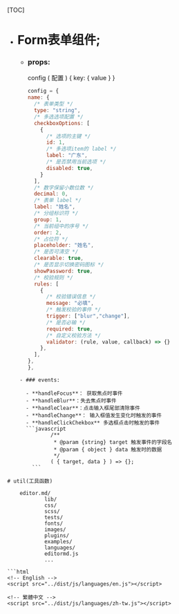 [TOC]

- # Form表单组件;
	- ### props:
     	config ( 配置 ) { key: { value } }
		```javascript
      config = {
        name: {
          /* 表单类型 */
          type: "string",
          /* 多选选项配置 */
          checkboxOptions: [
            {
              /* 选项的主键 */
              id: 1,
              /* 多选项item的 label */
              label: "广东",
              /* 是否禁用当前选项 */
              disabled: true,
            }
          ],
          /* 数字保留小数位数 */
          decimal: 0,
          /* 表单 label */
          label: "姓名",
          /* 分组标识符 */
          group: 1,
          /* 当前组中的序号 */
          order: 2,
          /* 占位符 */
          placeholder: "姓名",
          /* 是否可清空 */
          clearable: true,
          /* 是否显示切换密码图标 */
          showPassword: true,
          /* 校验规则 */
          rules: [
            {
			  /* 校验错误信息 */
              message: "必填",
			  /* 触发校验的事件 */
              trigger: ["blur","change"],
			  /* 是否必输 */
              required: true,
			  /* 自定义校验方法 */
			  validator: (rule, value, callback) => {}
            },
          ],
        },
      },
```
	- ### events:

	  - **handleFocus**： 获取焦点时事件
	  - **handleBlur**：失去焦点时事件
	  - **handleClear**：点击输入框尾部清除事件
	  - **handleChange**： 输入框值发生变化时触发的事件
	  - **handleClickChekbox** 多选框点击时触发的事件
	  ```javascript
			  /**
			   * @param {string} target 触发事件的字段名
			   * @param { object } data 触发时的数据
			   */
			  ( { target, data } ) => {};
		```

# util(工具函数)

    editor.md/
            lib/
            css/
            scss/
            tests/
            fonts/
            images/
            plugins/
            examples/
            languages/     
            editormd.js
            ...

```html
<!-- English -->
<script src="../dist/js/languages/en.js"></script>

<!-- 繁體中文 -->
<script src="../dist/js/languages/zh-tw.js"></script>
```
